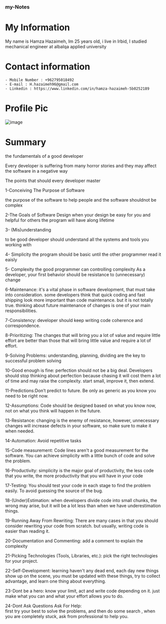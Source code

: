 

### my-Notes
# My Information 

 My name is Hamza Hazaimeh, Im 25 years old, i live in Irbid, I studied mechanical engineer at albalqa applied university


 # Contact information
    - Mobile Number : +962795018492
    - E-mail : H.hazaimeh96@gmail.com
    - Linkedin : https://www.linkedin.com/in/hamza-hazaimeh-5b0252189

# Profile Pic

![image](https://www.freeiconspng.com/thumbs/profile-icon-png/profile-icon-9.png)

# Summary
 the fundamentals of a good developer

Every developer is suffering from many horror stories and they may affect the software in a negative way


The points that should every developer master 

1-Conceiving The Purpose of Software

the purpose of the software to help people and the software shouldnot be complex

2-The Goals of Software Design
when your design be easy for you and helpful for others the program will have along lifetime 

3- (Mis)understanding

to be good developer should understand all the systems and tools you working with

4- Simplicity
the program should be basic until the other programmer read it eaisly

5- Complexity
the good programmer can controlling complexity As a developer,
 your first behavior should be resistance to (unnecessary) change

6-Maintenance: it's a vital phase in software development, that must take into consideration. some developers think that quick coding and fast shipping look more important than code maintenance. but it is not totally true.
 thinking about future maintenance of changes is one of your main responsibilities.

7-Consistency: developer should keep writing code coherence and correspondence.

8-Prioritizing: The changes that will bring you a lot of value and require little effort are better than those 
that will bring little value and require a lot of effort.

9-Solving Problems: understanding, planning, dividing are the key to successful problem solving

10-Good enough is fine: perfection should not be a big deal. Developers should stop thinking about perfection
 because chasing it will cost them a lot of time and may raise the complexity. start small, improve it, 
then extend.

11-Predictions:Don’t predict to future. Be only as generic as you know you need to be right now.

12-Assumptions: Code should be designed based on what you know now, not on what you think will happen in the future.

13-Resistance: changing is the enemy of resistance, however,
 unnecessary changes will increase defects in your software, so make sure to make it when needed.

14-Automation: Avoid repetitive tasks

15-Code measurement: Code lines aren't a good measurement for the software.
 You can achieve simplicity with a little bunch of code and solve the problem.

16-Productivity: simplicity is the major goal of productivity, the less code that you write, 
the more productivity that you will have in your code

17-Testing: You should test your code in each stage to find the problem easily. 
To avoid guessing the source of the bug.

18-(Under)Estimation: when developers divide code into small chunks, the wrong may arise, 
but it will be a lot less than when we have underestimation things.

19-Running Away From Rewriting: There are many cases in that you should consider rewriting your code from scratch.
 but usually, writing code is easier than reading it.

20-Documentation and Commenting: add a comment to explain the complexity

21-Picking Technologies (Tools, Libraries, etc.):  pick the right technologies for your project.

22-Self-Development: learning haven't any dead end, each day new things show up on the scene, 
you must be updated with these things, try to collect advantage, and learn one thing about everything.

23-Dont be a hero: know your limit, act and write code depending on it. just make what you can and what your effort allows you to do.

24-Dont Ask Questions Ask For Help:  
first try your best to solve the  problems, and then do some search , when you are completely stuck, 
ask from professional to help you.